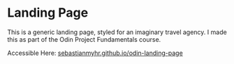 # Landing Page

This is a generic landing page, styled for an imaginary travel agency. I made this as part of the Odin Project Fundamentals course.

Accessible Here: [sebastianmyhr.github.io/odin-landing-page](https://sebastianmyhr.github.io/odin-landing-page)
